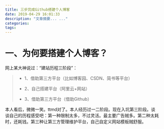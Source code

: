 ```yaml
---
title: 三步完成Github搭建个人博客
date: 2019-04-29 16:01:33
description: "文章摘要... ..."
categories: 
tags:
---
```


# 一、为何要搭建个人博客？
网上某大神说过：“建站历程三阶段”：
> + 1、借助第三方平台（比如博客园、CSDN、简书等平台）
> - 2、自己搭建平台（阿里云+网站）
> + 3、借助第三方平台（借助Github）

本人看后，微微一笑。ttmd对了。本人经历过一二阶段。现在入坑第三阶段。谈谈自己的历程感受吧：第一种限制太多，不过灵活。最主要广告贼多。第二种太耗时，还耗钱。第三种让第三方管理维护平台，自己自定义网站模板贼舒服。